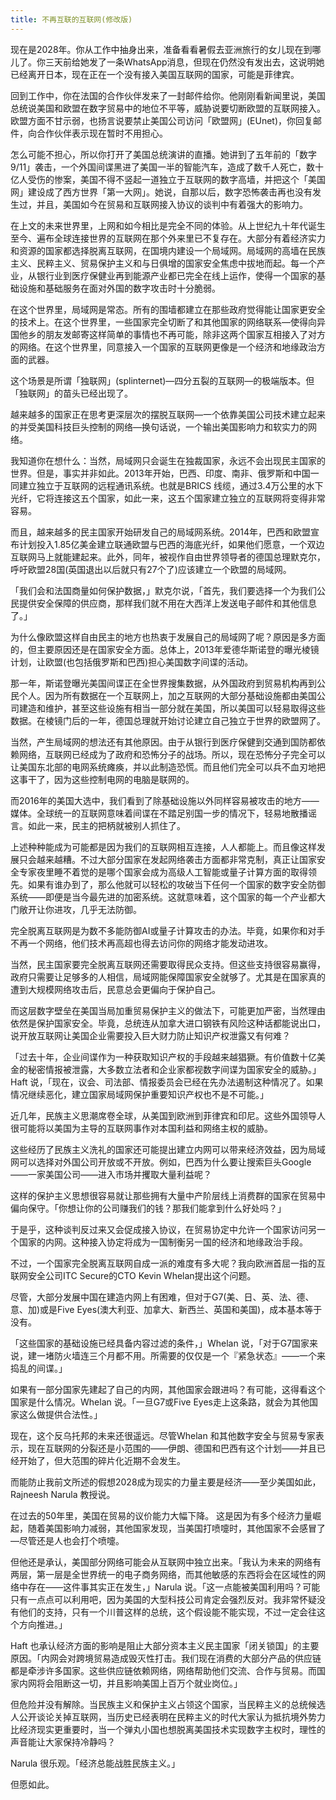 ```yaml
---
title: 不再互联的互联网(修改版)
---
```


现在是2028年。你从工作中抽身出来，准备看看暑假去亚洲旅行的女儿现在到哪儿了。你三天前给她发了一条WhatsApp消息，但现在仍然没有发出去，这说明她已经离开日本，现在正在一个没有接入美国互联网的国家，可能是菲律宾。

回到工作中，你在法国的合作伙伴发来了一封邮件给你。他刚刚看新闻里说，美国总统说美国和欧盟在数字贸易中的地位不平等，威胁说要切断欧盟的互联网接入。欧盟方面不甘示弱，也扬言说要禁止美国公司访问「欧盟网」(EUnet)，你回复邮件，向合作伙伴表示现在暂时不用担心。

怎么可能不担心，所以你打开了美国总统演讲的直播。她讲到了五年前的「数字9/11」袭击，一个外国间谍黑进了美国一半的智能汽车，造成了数千人死亡，数十亿人受伤的惨案，美国不得不竖起一道独立于互联网的数字高墙，并把这个「美国网」建设成了西方世界「第一大网」。她说，自那以后，数字恐怖袭击再也没有发生过，并且，美国如今在贸易和互联网接入协议的谈判中有着强大的影响力。

在上文的未来世界里，上网和如今相比是完全不同的体验。从上世纪九十年代诞生至今、遍布全球连接世界的互联网在那个外来里已不复存在。大部分有着经济实力和资源的国家都选择脱离互联网，在国境内建设一个局域网。局域网的高墙在民族主义、民粹主义、贸易保护主义和与日俱增的国家安全焦虑中拔地而起。每一个产业，从银行业到医疗保健业再到能源产业都已完全在线上运作，使得一个国家的基础设施和基础服务在面对外国的数字攻击时十分脆弱。

在这个世界里，局域网是常态。所有的围墙都建立在那些政府觉得能让国家更安全的技术上。在这个世界里，一些国家完全切断了和其他国家的网络联系—使得向异国他乡的朋友发邮寄这样简单的事情也不再可能，除非这两个国家互相接入了对方的网络。在这个世界里，同意接入一个国家的互联网更像是一个经济和地缘政治方面的武器。

这个场景是所谓「独联网」(splinternet)—四分五裂的互联网—的极端版本。但「独联网」的苗头已经出现了。

越来越多的国家正在思考更深层次的摆脱互联网—一个依靠美国公司技术建立起来的并受美国科技巨头控制的网络—换句话说，一个输出美国影响力和软实力的网络。

我知道你在想什么：当然，局域网只会诞生在独裁国家，永远不会出现民主国家的世界。但是，事实并非如此。2013年开始，巴西、印度、南非、俄罗斯和中国一同建立独立于互联网的远程通讯系统。也就是BRICS 线缆，通过3.4万公里的水下光纤，它将连接这五个国家，如此一来，这五个国家建立独立的互联网将变得非常容易。

而且，越来越多的民主国家开始研发自己的局域网系统。2014年，巴西和欧盟宣布计划投入1.85亿美金建立联通欧盟与巴西的海底光纤，如果他们愿意，一个双边互联网马上就能建起来。此外，同年，被视作自由世界领导者的德国总理默克尔，呼吁欧盟28国(英国退出以后就只有27个了)应该建立一个欧盟的局域网。

「我们会和法国商量如何保护数据，」默克尔说，「首先，我们要选择一个为我们公民提供安全保障的供应商，那样我们就不用在大西洋上发送电子邮件和其他信息了。」

为什么像欧盟这样自由民主的地方也热衷于发展自己的局域网了呢？原因是多方面的，但主要原因还是在国家安全方面。总体上，2013年爱德华斯诺登的曝光棱镜计划，让欧盟(也包括俄罗斯和巴西)担心美国数字间谍的活动。

那一年，斯诺登曝光美国间谍正在全世界搜集数据，从外国政府到贸易机构再到公民个人。因为所有数据在一个互联网上，加之互联网的大部分基础设施都由美国公司建造和维护，甚至这些设施有相当一部分就在美国，所以美国可以轻易取得这些数据。在棱镜门后的一年，德国总理就开始讨论建立自己独立于世界的欧盟网了。

当然，产生局域网的想法还有其他原因。由于从银行到医疗保健到交通到国防都依赖网络，互联网已经成为了政府和恐怖分子的战场。所以，现在恐怖分子完全可以让美国东北部的电网系统瘫痪，并以此制造恐慌。而且他们完全可以兵不血刃地把这事干了，因为这些控制电网的电脑是联网的。

而2016年的美国大选中，我们看到了除基础设施以外同样容易被攻击的地方——媒体。全球统一的互联网意味着间谍在不踏足别国一步的情况下，轻易地散播谣言。如此一来，民主的把柄就被别人抓住了。

上述种种能成为可能都是因为我们的互联网相互连接，人人都能上。而且像这样发展只会越来越糟。不过大部分国家在发起网络袭击方面都非常克制，真正让国家安全专家夜里睡不着觉的是哪个国家会成为高级人工智能或量子计算方面的取得领先。如果有谁办到了，那么他就可以轻松的攻破当下任何一个国家的数字安全防御系统——即便是当今最先进的加密系统。这就意味着，这个国家的每一个产业都大门敞开让你进攻，几乎无法防御。

完全脱离互联网是为数不多能防御AI或量子计算攻击的办法。毕竟，如果你和对手不再一个网络，他们技术再高超也得去访问你的网络才能发动进攻。

当然，民主国家要完全脱离互联网还需要取得民众支持。但这些支持很容易赢得，政府只需要让足够多的人相信，局域网能保障国家安全就够了。尤其是在国家真的遭到大规模网络攻击后，民意总会更偏向于保护自己。

而这层数字壁垒在美国当局加重贸易保护主义的做法下，可能更加严密，当然理由依然是保护国家安全。毕竟，总统连从加拿大进口钢铁有风险这种话都能说出口，说开放互联网让美国企业需要投入巨大财力防止知识产权泄露又有何难？

「过去十年，企业间谍作为一种获取知识产权的手段越来越猖獗。有价值数十亿美金的秘密情报被泄露，大多数立法者和企业家都视数字间谍为国家安全的威胁。」Haft 说，「现在，议会、司法部、情报委员会已经在先办法遏制这种情况了。如果情况继续恶化，建立国家局域网保护重要知识产权也不是不可能。」

近几年，民族主义思潮席卷全球，从美国到欧洲到菲律宾和印尼。这些外国领导人很可能将以美国为主导的互联网事作对本国利益和网络主权的威胁。

这些经历了民族主义洗礼的国家还可能提出建立内网可以带来经济效益，因为局域网可以选择对外国公司开放或不开放。例如，巴西为什么要让搜索巨头Google——一家美国公司——进入市场并攫取大量利益呢？

这样的保护主义思想很容易就让那些拥有大量中产阶层线上消费群的国家在贸易中偏向保守。「你想让你的公司赚我们的钱？那我们能拿到什么好处吗？」

于是乎，这种谈判反过来又会促成接入协议，在贸易协定中允许一个国家访问另一个国家的内网。这种接入协定将成为一国制衡另一国的经济和地缘政治手段。

不过，一个国家完全脱离互联网自成一派的难度有多大呢？我向欧洲首屈一指的互联网安全公司ITC Secure的CTO Kevin Whelan提出这个问题。

尽管，大部分发展中国在建造内网上有困难，但对于G7(美、日、英、法、德、意、加)或是Five Eyes(澳大利亚、加拿大、新西兰、英国和美国)，成本基本等于没有。

「这些国家的基础设施已经具备内容过滤的条件，」Whelan 说，「对于G7国家来说，建一堵防火墙连三个月都不用。所需要的仅仅是一个『紧急状态』——一个来捣乱的间谍。」

如果有一部分国家先建起了自己的内网，其他国家会跟进吗？有可能，这得看这个国家是什么情况。Whelan 说。「一旦G7或Five Eyes走上这条路，就会为其他国家这么做提供合法性。」

现在，这个反乌托邦的未来还很遥远。尽管Whelan 和其他数字安全与贸易专家表示，现在互联网的分裂还是小范围的——伊朗、德国和巴西有这个计划——并且已经开始了，但大范围的碎片化近期不会发生。

而能防止我前文所述的假想2028成为现实的力量主要是经济——至少美国如此，Rajneesh Narula 教授说。

在过去的50年里，美国在贸易的议价能力大幅下降。 这是因为有多个经济力量崛起，随着美国影响力减弱，其他国家发现，当美国打喷嚏时，其他国家不会感冒了—尽管还是人也会打个喷嚏。

但他还是承认，美国部分网络可能会从互联网中独立出来。「我认为未来的网络有两层，第一层是全世界统一的电子商务网络，而其他敏感的东西将会在区域性的网络中存在——这件事其实正在发生，」Narula 说。「这一点能被美国利用吗？可能只有一点点可以利用吧，因为美国的大型科技公司肯定会强烈反对。我非常怀疑没有他们的支持，只有一个川普这样的总统，这个假设能不能实现，不过一定会往这个方向推进。」

Haft 也承认经济方面的影响是阻止大部分资本主义民主国家「闭关锁国」的主要原因。「内网会对跨境贸易造成毁灭性打击。我们现在消费的大部分产品的供应链都是牵涉许多国家。这些供应链依赖网络，网络帮助他们交流、合作与贸易。而国家内网将会阻断这一切，并且影响美国上百万个就业岗位。」

但危险并没有解除。当民族主义和保护主义占领这个国家，当民粹主义的总统候选人公开谈论关掉互联网，当历史已经表明在民粹主义的时代大家认为抵抗境外势力比经济现实更重要时，当一个弹丸小国也想脱离美国技术实现数字主权时，理性的声音能让大家保持冷静吗？

Narula 很乐观。「经济总能战胜民族主义。」

但愿如此。